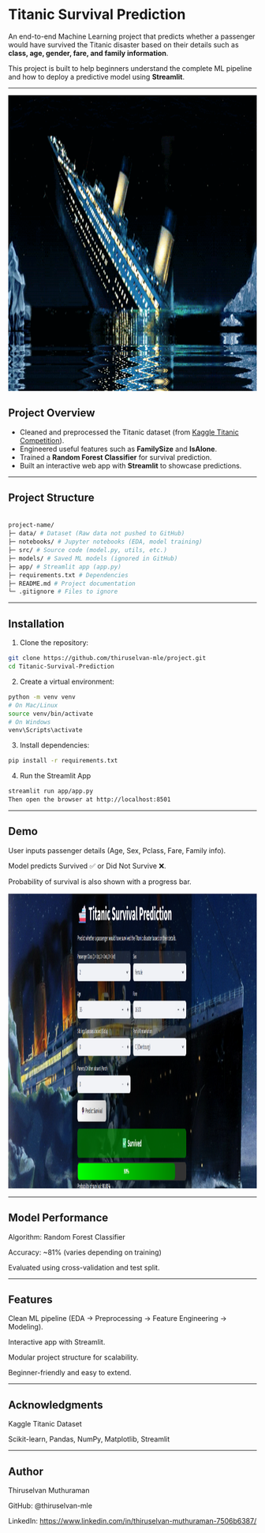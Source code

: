  # Titanic Survival Prediction

An end-to-end Machine Learning project that predicts whether a passenger would have survived the Titanic disaster based on their details such as **class, age, gender, fare, and family information**.  

This project is built to help beginners understand the complete ML pipeline and how to deploy a predictive model using **Streamlit**.

---

<img src=app/titanic1.gif width=100% height=600>

## Project Overview
- Cleaned and preprocessed the Titanic dataset (from [Kaggle Titanic Competition](https://www.kaggle.com/c/titanic)).  
- Engineered useful features such as **FamilySize** and **IsAlone**.  
- Trained a **Random Forest Classifier** for survival prediction.  
- Built an interactive web app with **Streamlit** to showcase predictions.  

---

## Project Structure
```bash

project-name/
├─ data/ # Dataset (Raw data not pushed to GitHub)
├─ notebooks/ # Jupyter notebooks (EDA, model training)
├─ src/ # Source code (model.py, utils, etc.)
├─ models/ # Saved ML models (ignored in GitHub)
├─ app/ # Streamlit app (app.py)
├─ requirements.txt # Dependencies
├─ README.md # Project documentation
└─ .gitignore # Files to ignore

```

---
## Installation

 1. Clone the repository:
   ```bash
   git clone https://github.com/thiruselvan-mle/project.git
   cd Titanic-Survival-Prediction

   ```
 2. Create a virtual environment:
   ```bash
   python -m venv venv
   # On Mac/Linux
   source venv/bin/activate
   # On Windows
   venv\Scripts\activate      
   ```
 3. Install dependencies:
   ```bash
   pip install -r requirements.txt
   ```
 4. Run the Streamlit App
   ```bash
   streamlit run app/app.py
   Then open the browser at http://localhost:8501
   ```
---
## Demo
  User inputs passenger details (Age, Sex, Pclass, Fare, Family info).

  Model predicts Survived ✅ or Did Not Survive ❌.

  Probability of survival is also shown with a progress bar.


  <img src=app/demo.png width=100% height=600>

---
## Model Performance
  Algorithm: Random Forest Classifier

  Accuracy: ~81% (varies depending on training)

  Evaluated using cross-validation and test split.

---
## Features
  Clean ML pipeline (EDA → Preprocessing → Feature Engineering → Modeling).

  Interactive app with Streamlit.

  Modular project structure for scalability.

  Beginner-friendly and easy to extend.

---
## Acknowledgments
  Kaggle Titanic Dataset

  Scikit-learn, Pandas, NumPy, Matplotlib, Streamlit

 ---
## Author
  Thiruselvan Muthuraman
  
  GitHub: @thiruselvan-mle
   
  LinkedIn: https://www.linkedin.com/in/thiruselvan-muthuraman-7506b6387/




